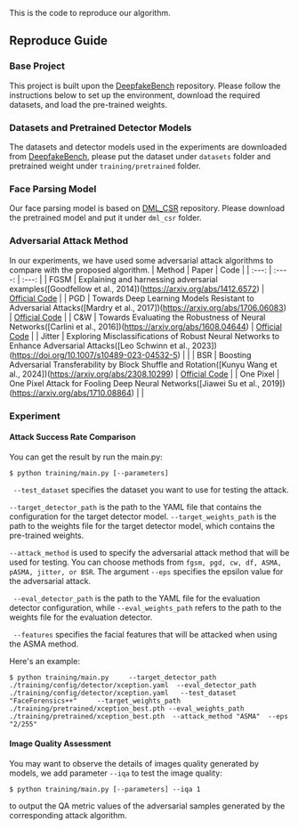 This is the code to reproduce our algorithm.

## Reproduce Guide

### Base Project
This project is built upon the [DeepfakeBench](https://github.com/SCLBD/DeepfakeBench) repository. Please follow the instructions below to set up the environment, download the required datasets, and load the pre-trained weights.

### Datasets and Pretrained Detector Models
The datasets and detector models used in the experiments are downloaded from  [DeepfakeBench](https://github.com/SCLBD/DeepfakeBench), please put the dataset under `datasets` folder and pretrained weight under `training/pretrained` folder.

### Face Parsing Model

Our face parsing model is based on [DML_CSR](https://github.com/deepinsight/insightface/tree/master/parsing/dml_csr) repository. Please download the pretrained model and put it under `dml_csr` folder.

### Adversarial Attack Method

In our experiments, we have used some adversarial attack algorithms to compare with the proposed algorithm. 
| Method    |                                                                                                    Paper                                                                          |       Code       |
|   :---:         |                                                                                                     :----:                                                                           |        :---:        |
| FGSM        | Explaining and harnessing adversarial examples([Goodfellow et al., 2014])(https://arxiv.org/abs/1412.6572) | [Official Code](https://pytorch.org/tutorials/beginner/fgsm_tutorial.html) |
|    PGD    | Towards Deep Learning Models Resistant to Adversarial Attacks([Mardry et al., 2017])(https://arxiv.org/abs/1706.06083) |      [Official Code](https://github.com/lts4/deepfool)       |
| C&W       | Towards Evaluating the Robustness of Neural Networks([Carlini et al., 2016])(https://arxiv.org/abs/1608.04644) | [Official Code](https://github.com/carlini/nn_robust_attacks) |
| Jitter | Exploring Misclassifications of Robust Neural Networks to Enhance Adversarial Attacks([Leo Schwinn et al., 2023])(https://doi.org/10.1007/s10489-023-04532-5) |  |
| BSR    | Boosting Adversarial Transferability by Block Shuffle and Rotation([Kunyu Wang et al., 2024])(https://arxiv.org/abs/2308.10299) | [Official Code](https://github.com/Trustworthy-AI-Group/BSR) |
| One Pixel | One Pixel Attack for Fooling Deep Neural Networks([Jiawei Su et al., 2019])(https://arxiv.org/abs/1710.08864) |                                                              |
### Experiment
#### Attack Success Rate Comparison
You can get the result by run the main.py:
```
$ python training/main.py [--parameters]
```
` --test_dataset` specifies the dataset you want to use for testing the attack. 

`--target_detector_path` is the path to the YAML file that contains the configuration for the target detector model. `--target_weights_path` is the path to the weights file for the target detector model, which contains the pre-trained weights.

`--attack_method` is used to specify the adversarial attack method that will be used for testing. You can choose methods from `fgsm, pgd, cw, df, ASMA, pASMA, jitter, or BSR`. The argument `--eps` specifies the epsilon value for the adversarial attack.

` --eval_detector_path` is the path to the YAML file for the evaluation detector configuration, while `--eval_weights_path` refers to the path to the weights file for the evaluation detector.

` --features` specifies the facial features that will be attacked when using the ASMA method. 

Here's an example:

```
$ python training/main.py     --target_detector_path ./training/config/detector/xception.yaml  --eval_detector_path ./training/config/detector/xception.yaml   --test_dataset "FaceForensics++"     --target_weights_path ./training/pretrained/xception_best.pth --eval_weights_path ./training/pretrained/xception_best.pth  --attack_method "ASMA"  --eps "2/255" 
```

#### Image Quality Assessment
You may want to observe the details of images quality generated by models, we add parameter `--iqa` to test the image quality:

```
$ python training/main.py [--parameters] --iqa 1
```
to output the QA metric values of the adversarial samples generated by the corresponding attack algorithm.
